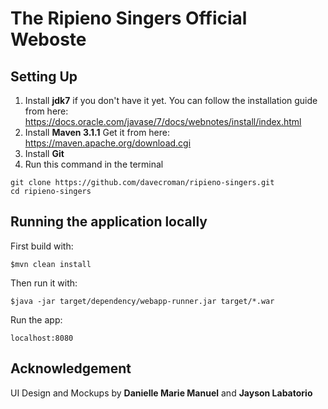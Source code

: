 # The Ripieno Singers Official Weboste

## Setting Up

1. Install **jdk7** if you don't have it yet. You can follow the installation guide from here: https://docs.oracle.com/javase/7/docs/webnotes/install/index.html
2. Install **Maven 3.1.1** Get it from here: https://maven.apache.org/download.cgi
3. Install **Git**
4. Run this command in the terminal

```
git clone https://github.com/davecroman/ripieno-singers.git
cd ripieno-singers
```

## Running the application locally

First build with:

    $mvn clean install

Then run it with:

    $java -jar target/dependency/webapp-runner.jar target/*.war

Run the app:

`localhost:8080`

## Acknowledgement

UI Design and Mockups by **Danielle Marie Manuel** and **Jayson Labatorio**